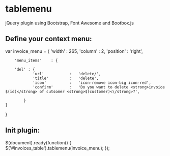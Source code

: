 tablemenu
=========

jQuery plugin using Bootstrap, Font Awesome and Bootbox.js



## Define your context menu:

var invoice_menu = {
	'width'         :   265,
	    'column'        :   2,
	    'position'      :   'right',
	
	    'menu_items'    : {
	
	  	'del' : {
	            'url'           :   'delete/',
	            'title'         :   'delete',
	            'icon'          :   'icon-remove icon-big icon-red',
	            'confirm'       :   'Do you want to delete <strong>invoice $(id)</strong> of cutsomer <strong>$(customer)<\/strong>?',
	            
	        }
	}
}



## Init plugin:

$(document).ready(function() {
   $('#invoices_table').tablemenu(invoice_menu);
});




